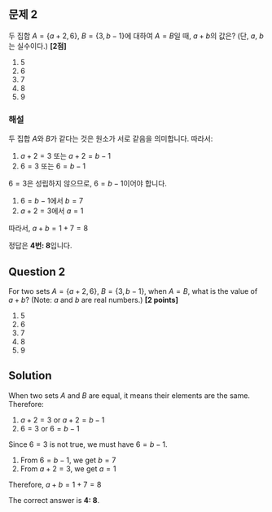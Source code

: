 

## 문제 2
두 집합 $A=\{a+2, 6\}$, $B=\{3, b-1\}$에 대하여
$A = B$일 때, $a+b$의 값은? (단, $a$, $b$는 실수이다.) **[2점]**

1. 5
2. 6
3. 7
4. 8
5. 9

### 해설
두 집합 $A$와 $B$가 같다는 것은 원소가 서로 같음을 의미합니다. 따라서:

1. $a+2 = 3$ 또는 $a+2 = b-1$
2. $6 = 3$ 또는 $6 = b-1$

$6 = 3$은 성립하지 않으므로, $6 = b-1$이어야 합니다.

1. $6 = b-1$에서 $b = 7$
2. $a+2 = 3$에서 $a = 1$

따라서, $a+b = 1 + 7 = 8$

정답은 **4번: 8**입니다.

## Question 2
For two sets $A=\{a+2, 6\}$, $B=\{3, b-1\}$,
when $A = B$, what is the value of $a+b$? (Note: $a$ and $b$ are real numbers.) **[2 points]**

1. 5
2. 6
3. 7
4. 8
5. 9

## Solution
When two sets $A$ and $B$ are equal, it means their elements are the same. Therefore:

1. $a+2 = 3$ or $a+2 = b-1$
2. $6 = 3$ or $6 = b-1$

Since $6 = 3$ is not true, we must have $6 = b-1$.

1. From $6 = b-1$, we get $b = 7$
2. From $a+2 = 3$, we get $a = 1$

Therefore, $a+b = 1 + 7 = 8$

The correct answer is **4: 8**.